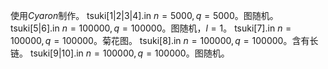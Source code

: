 使用$Cyaron$制作。
tsuki[1|2|3|4].in $n = 5000, q = 5000$。图随机。
tsuki[5|6].in $n = 100000, q = 100000$。图随机，$l = 1$。
tsuki[7].in $n = 100000, q = 100000$。菊花图。
tsuki[8].in $n = 100000, q = 100000$。含有长链。
tsuki[9|10].in $n = 100000, q = 100000$。图随机。